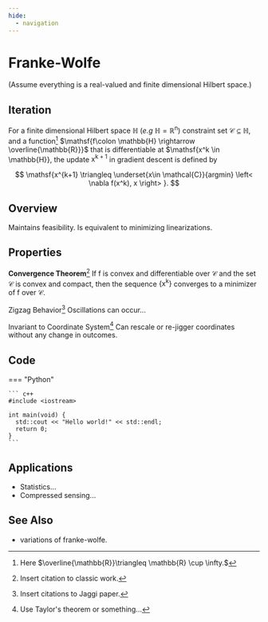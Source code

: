 ```yaml
---
hide:
  - navigation
---
```


# Franke-Wolfe

(Assume everything is a real-valued and finite dimensional Hilbert space.)

## Iteration

For a finite dimensional Hilbert space $\mathbb{H}$ (_e.g_ $\mathbb{H} = \mathbb{R}^{\mathsf{n}}$) constraint set $\mathcal{C} \subseteq \mathbb{H}$, and a function[^4] $\mathsf{f\colon \mathbb{H} \rightarrow \overline{\mathbb{R}}}$ that is differentiable at $\mathsf{x^k \in \mathbb{H}}, the update $\mathsf{x^{k+1}}$ in gradient descent is defined by

[^4]: Here $\overline{\mathbb{R}}\triangleq \mathbb{R} \cup \infty.$

$$
    \mathsf{x^{k+1} \triangleq \underset{x\in \mathcal{C}}{argmin} \left< \nabla f(x^k), x \right> }.
$$

## Overview

Maintains feasibility. Is equivalent to minimizing linearizations.

## Properties

**Convergence Theorem**[^1] If $\mathsf{f}$ is convex and differentiable over $\mathcal{C}$ and the set $\mathcal{C}$ is convex and compact, then the sequence $\mathsf{\{x^k\}}$ converges to a minimizer of $\mathsf{f}$ over $\mathcal{C}$.

Zigzag Behavior[^2] Oscillations can occur...

Invariant to Coordinate System[^3] Can rescale or re-jigger coordinates without any change in outcomes.


[^1]: Insert citation to classic work.

[^2]: Insert citations to Jaggi paper.

[^3]: Use Taylor's theorem or something...
 

## Code

=== "Python"

    ``` c++
    #include <iostream>

    int main(void) {
      std::cout << "Hello world!" << std::endl;
      return 0;
    }
    ```    

## Applications

- Statistics... 
- Compressed sensing...

## See Also

- variations of franke-wolfe.
